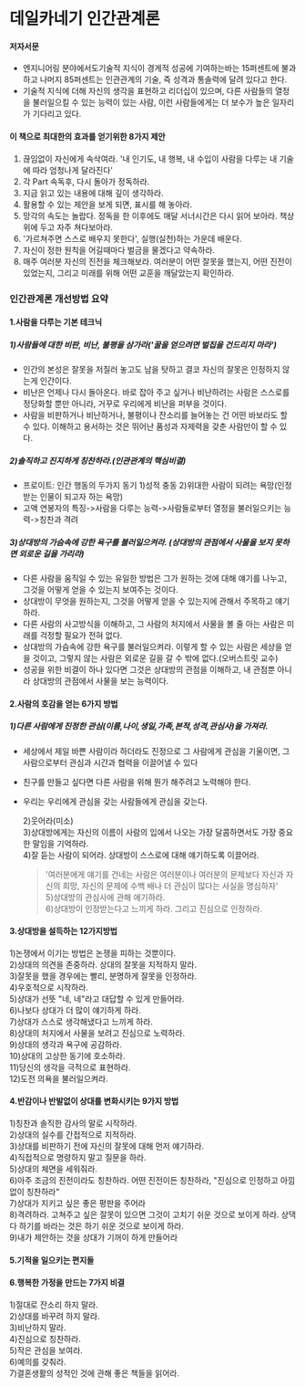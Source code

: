 # 데일카네기 인간관계론  

#### 저자서문 
- 엔지니어링 분야에서도기술적 지식이 경게적 성공에 기여하는바는 15퍼센트에 불과하고 나머지 85퍼센트는 인관관계의 기술, 즉 성격과 통솔력에 달려 있다고 한다. 
- 기술적 지식에 더해 자신의 생각을 표현하고 리더십이 있으며, 다른 사람들의 열정을 불러일으킬 수 있는 능력이 있는 사람, 이런 사람들에게는 더 보수가 높은 일자리가 기다리고 있다.  

#### 이 책으로 최대한의 효과를 얻기위한 8가지 제안
1. 끊임없이 자신에게 속삭여라. '내 인기도, 내 행복, 내 수입이 사람을 다루는 내 기술에 따라 엄청나게 달라진다'  
2. 각 Part 속독후, 다시 돌아가 정독하라.  
3. 지금 읽고 있는 내용에 대해 깊이 생각하라.  
4. 활용할 수 있는 제안을 보게 되면, 표시를 해 놓아라.  
5. 망각의 속도는 놀랍다. 정독을 한 이후에도 매달 서너시간은 다시 읽어 보아라. 책상 위에 두고 자주 쳐다보아라.
6. '가르쳐주면 스스로 배우지 못한다', 실행(실천)하는 가운데 배운다.  
7. 자신이 정한 원칙을 어길때마다 벌금을 물겠다고 약속하라.  
8. 매주 여러분 자신의 진전을 체크해보라. 여러분이 어떤 잘못을 했는지, 어떤 진전이 있었는지, 그리고 미래를 위해 어떤 교훈을 깨달았는지 확인하라.  

### 인간관계론 개선방법 요약

#### 1.사람을 다루는 기본 테크닉  
#####  1)사람들에 대한 비판, 비난, 불평을 삼가라('꿀을 얻으려면 벌집을 건드리지 마라')  
   - 인간의 본성은 잘못을 저질러 놓고도 남을 탓하고 결코 자신의 잘못은 인정하지 않는게 인간이다.  
   - 비난은 언제나 다시 돌아온다. 바로 잡아 주고 싶거나 비난하려는 사람은 스스로를 정당화할 뿐만 아니라, 거꾸로 우리에게 비난을 퍼부을 것이다.
   - 사람을 비판하거나 비난하거나, 불평이나 잔소리를 늘어놓는 건 어떤 바보라도 할 수 있다. 이해하고 용서하는 것은 뛰어난 품성과 자제력을 갖춘 사람만이 할 수 있다.  
   
##### 2)솔직하고 진지하게 칭찬하라.(인관관계의 핵심비결)  
   - 프로이트: 인간 행동의 두가지 동기 1)성적 충동 2)위대한 사람이 되려는 욕망(인정받는 인물이 되고자 하는 욕망)  
   - 고액 연봉자의 특징->사람을 다루는 능력->사람들로부터 열정을 불러일으키는 능력->칭찬과 격려  
##### 3)상대방의 가슴속에 강한 욕구를 불러일으켜라. (상대방의 관점에서 사물을 보지 못하면 외로운 길을 가리라)  
   - 다른 사람을 움직일 수 있는 유일한 방법은 그가 원하는 것에 대해 얘기를 나누고, 그것을 어떻게 얻을 수 있는지 보여주는 것이다.  
   - 상대방이 무엇을 원하는지, 그것을 어떻게 얻을 수 있는지에 관해서 주목하고 얘기하라.  
   - 다른 사람의 사고방식을 이해하고, 그 사람의 처지에서 사물을 볼 줄 아는 사람은 미래를 걱정할 필요가 전혀 없다.  
   - 상대방의 가슴속에 강한 욕구를 불러일으켜라. 이렇게 할 수 있는 사람은 세상을 얻을 것이고, 그렇지 않는 사람은 외로운 길을 갈 수 밖에 없다.(오버스트릿 교수)  
   - 성공을 위한 비결이 하나 있다면 그것은 상대방의 관점을 이해하고, 내 관점뿐 아니라 상대방의 관점에서 사물을 보는 능력이다.

#### 2.사람의 호감을 얻는 6가지 방법  
##### 1)다른 사람에게 진정한 관심(이름,나이,생일,가족,본적,성격,관심사)을 가져라.
- 세상에서 제일 바쁜 사람이라 하더라도 진정으로 그 사람에게 관심을 기울이면, 그 사람으로부터 관심과 시간과 협력을 이끌어낼 수 있다  
- 친구를 만들고 싶다면 다른 사람을 위해 뭔가 해주려고 노력해야 한다.  
- 우리는 우리에게 관심을 갖는 사람들에게 관심을 갖는다.  

  2)웃어라(미소)  
  3)상대방에게는 자신의 이름이 사람의 입에서 나오는 가장 달콤하면서도 가장 중요한 말임을 기억하라.  
  4)잘 듣는 사람이 되어라. 상대방이 스스로에 대해 얘기하도록 이끌어라.  
  > '여러분에게 얘기를 건네는 사람은 여러분이나 여러분의 문제보다 자신과 자신의 희망, 자신의 문제에 수백 배나 더 관심이 많다는 사실을 명심하자'     
  5)상대방의 관심사에 관해 애기하라.  
  6)상대방이 인정받는다고 느끼게 하라. 그리고 진심으로 인정하라.  

#### 3.상대방을 설득하는 12가지방법  
  1)논쟁에서 이기는 방법은 논쟁을 피하는 것뿐이다.  
  2)상대의 의견을 존중하라. 상대의 잘못을 지적하지 말라.  
  3)잘못을 했을 경우에는 빨리, 분명하게 잘못을 인정하라.  
  4)우호적으로 시작하라.  
  5)상대가 선뜻 "네, 네"라고 대답할 수 있게 만들어라.  
  6)나보다 상대가 더 많이 얘기하게 하라.  
  7)상대가 스스로 생각해냈다고 느끼게 하라.  
  8)상대의 처지에서 사물을 보려고 진심으로 노력하라.  
  9)상대의 생각과 욕구에 공감하라.  
  10)상대의 고상한 동기에 호소하라.  
  11)당신의 생각을 극적으로 표현하라.  
  12)도전 의욕을 불러일으켜라.  

#### 4.반감이나 반발없이 상대를 변화시키는 9가지 방법  
  1)칭찬과 솔직한 감사의 말로 시작하라.  
  2)상대의 실수를 간접적으로 지적하라.  
  3)상대를 비판하기 전에 자신의 잘못에 대해 먼저 얘기하라.  
  4)직접적으로 명령하지 말고 질문을 하라.  
  5)상대의 체면을 세워줘라.  
  6)아주 조금의 진전이라도 칭찬하라. 어떤 진전이든 칭찬하라, "진심으로 인정하고 아낌없이 칭찬하라"  
  7)상대가 지키고 싶은 좋은 평판을 주어라  
  8)격려하라. 고쳐주고 싶은 잘못이 있으면 그것이 고치기 쉬운 것으로 보이게 하라. 상댁다 하기를 바라는 것은 하기 쉬운 것으로 보이게 하라.  
  9)내가 제안하는 것을 상대가 기꺼이 하게 만들어라  

#### 5.기적을 일으키는 편지들  

#### 6.행복한 가정을 만드는 7가지 비결  
  1)절대로 잔소리 하지 말라.  
  2)상대를 바꾸려 하지 말라.  
  3)비난하지 말라.  
  4)진심으로 칭찬하라.  
  5)작은 관심을 보여라.  
  6)예의를 갖춰라.  
  7)결혼생활의 성적인 것에 관해 좋은 책들을 읽어라.  
  
